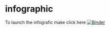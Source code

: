 # infographic


To launch the infografic make click here [![Binder](https://mybinder.org/badge_logo.svg)](https://mybinder.org/v2/gh/wavecampaign/infographic/master?urlpath=%2Fvoila%2Frender%2FTrashCleanUp%2Finfographic.ipynb)